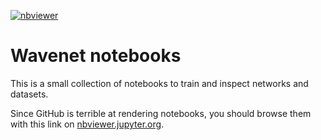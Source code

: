 [![nbviewer](https://raw.githubusercontent.com/jupyter/design/master/logos/Badges/nbviewer_badge.svg)](https://nbviewer.jupyter.org/github/feldberlin/wavenet/tree/main/notebooks/)

# Wavenet notebooks

This is a small collection of notebooks to train and inspect networks and
datasets.

Since GitHub is terrible at rendering notebooks, you should browse them with
this link on
[nbviewer.jupyter.org](https://nbviewer.jupyter.org/github/feldberlin/wavenet/tree/main/notebooks/).
